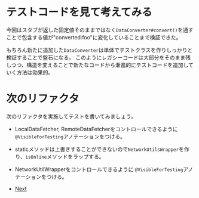 # テストコードを見て考えてみる

今回はスタブが返した固定値そのままではなく`DataConverter#convert()`を通すことで包含する値が"converted:foo"に変化していることまで検証できた。

もちろん新たに追加した`DataConverter`は単体でテストクラスを作りしっかりと検証することで盤石になる。
このようにレガシーコードは大部分をそのまま残しつつ、構造を変えることで新たなコードから漸進的にテストコードを追加していく方法は効果的。

# 次のリファクタ

次のリファクタを実施してテストを書いてみましょう。

* LocalDataFetcher, RemoteDataFetcherをコントロールできるように `@VisibleForTesting`アノテーションをつける。
* staticメソッドは上書きすることができないので`NetworkUtilsWrapper`を作り、`isOnline`メソッドをラップする。
* NetworkUtilWrapperをコントロールできるように `@VisibleForTesting`アノテーションをつける。

* [Next](https://github.com/aha-oretama/android_legacy_refactor/blob/04-wrap-and-visible/04.md)

